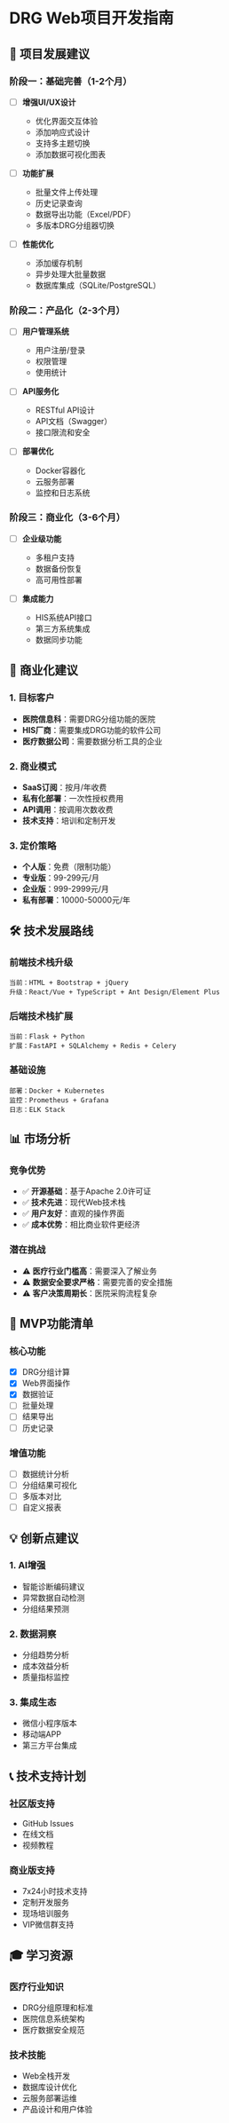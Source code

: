 # DRG Web项目开发指南

## 🎯 项目发展建议

### 阶段一：基础完善（1-2个月）
- [ ] **增强UI/UX设计**
  - 优化界面交互体验
  - 添加响应式设计
  - 支持多主题切换
  - 添加数据可视化图表

- [ ] **功能扩展**
  - 批量文件上传处理
  - 历史记录查询
  - 数据导出功能（Excel/PDF）
  - 多版本DRG分组器切换

- [ ] **性能优化**
  - 添加缓存机制
  - 异步处理大批量数据
  - 数据库集成（SQLite/PostgreSQL）

### 阶段二：产品化（2-3个月）
- [ ] **用户管理系统**
  - 用户注册/登录
  - 权限管理
  - 使用统计

- [ ] **API服务化**
  - RESTful API设计
  - API文档（Swagger）
  - 接口限流和安全

- [ ] **部署优化**
  - Docker容器化
  - 云服务部署
  - 监控和日志系统

### 阶段三：商业化（3-6个月）
- [ ] **企业级功能**
  - 多租户支持
  - 数据备份恢复
  - 高可用性部署

- [ ] **集成能力**
  - HIS系统API接口
  - 第三方系统集成
  - 数据同步功能

## 💼 商业化建议

### 1. 目标客户
- **医院信息科**：需要DRG分组功能的医院
- **HIS厂商**：需要集成DRG功能的软件公司
- **医疗数据公司**：需要数据分析工具的企业

### 2. 商业模式
- **SaaS订阅**：按月/年收费
- **私有化部署**：一次性授权费用
- **API调用**：按调用次数收费
- **技术支持**：培训和定制开发

### 3. 定价策略
- **个人版**：免费（限制功能）
- **专业版**：99-299元/月
- **企业版**：999-2999元/月
- **私有部署**：10000-50000元/年

## 🛠️ 技术发展路线

### 前端技术栈升级
```
当前：HTML + Bootstrap + jQuery
升级：React/Vue + TypeScript + Ant Design/Element Plus
```

### 后端技术栈扩展
```
当前：Flask + Python
扩展：FastAPI + SQLAlchemy + Redis + Celery
```

### 基础设施
```
部署：Docker + Kubernetes
监控：Prometheus + Grafana
日志：ELK Stack
```

## 📊 市场分析

### 竞争优势
- ✅ **开源基础**：基于Apache 2.0许可证
- ✅ **技术先进**：现代Web技术栈
- ✅ **用户友好**：直观的操作界面
- ✅ **成本优势**：相比商业软件更经济

### 潜在挑战
- ⚠️ **医疗行业门槛高**：需要深入了解业务
- ⚠️ **数据安全要求严格**：需要完善的安全措施
- ⚠️ **客户决策周期长**：医院采购流程复杂

## 🚀 MVP功能清单

### 核心功能
- [x] DRG分组计算
- [x] Web界面操作
- [x] 数据验证
- [ ] 批量处理
- [ ] 结果导出
- [ ] 历史记录

### 增值功能
- [ ] 数据统计分析
- [ ] 分组结果可视化
- [ ] 多版本对比
- [ ] 自定义报表

## 💡 创新点建议

### 1. AI增强
- 智能诊断编码建议
- 异常数据自动检测
- 分组结果预测

### 2. 数据洞察
- 分组趋势分析
- 成本效益分析
- 质量指标监控

### 3. 集成生态
- 微信小程序版本
- 移动端APP
- 第三方平台集成

## 📞 技术支持计划

### 社区版支持
- GitHub Issues
- 在线文档
- 视频教程

### 商业版支持
- 7x24小时技术支持
- 定制开发服务
- 现场培训服务
- VIP微信群支持

## 🎓 学习资源

### 医疗行业知识
- DRG分组原理和标准
- 医院信息系统架构
- 医疗数据安全规范

### 技术技能
- Web全栈开发
- 数据库设计优化
- 云服务部署运维
- 产品设计和用户体验
